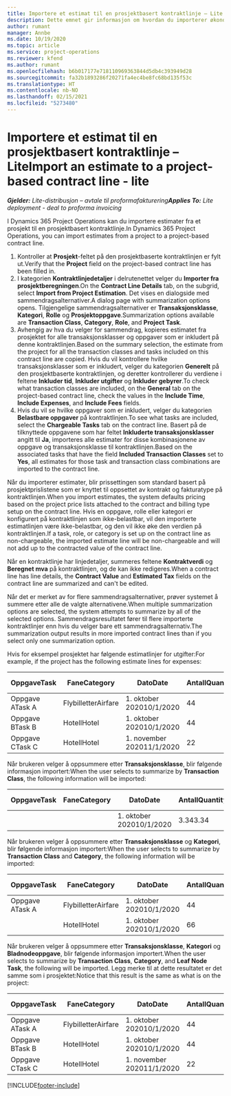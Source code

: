 ```yaml
---
title: Importere et estimat til en prosjektbasert kontraktlinje – Lite
description: Dette emnet gir informasjon om hvordan du importerer økonomiske estimater fra et prosjekt til en kontraktlinje.
author: rumant
manager: Annbe
ms.date: 10/19/2020
ms.topic: article
ms.service: project-operations
ms.reviewer: kfend
ms.author: rumant
ms.openlocfilehash: b6b017177e718110969363844d5db4c393949d28
ms.sourcegitcommit: fa32b1893286f20271fa4ec4be8fc68bd135f53c
ms.translationtype: HT
ms.contentlocale: nb-NO
ms.lasthandoff: 02/15/2021
ms.locfileid: "5273480"
---
```

# <a name="import-an-estimate-to-a-project-based-contract-line---lite"></a><span data-ttu-id="8748e-103">Importere et estimat til en prosjektbasert kontraktlinje – Lite</span><span class="sxs-lookup"><span data-stu-id="8748e-103">Import an estimate to a project-based contract line - lite</span></span>

<span data-ttu-id="8748e-104">_**Gjelder:** Lite-distribusjon – avtale til proformafakturering_</span><span class="sxs-lookup"><span data-stu-id="8748e-104">_**Applies To:** Lite deployment - deal to proforma invoicing_</span></span>

<span data-ttu-id="8748e-105">I Dynamics 365 Project Operations kan du importere estimater fra et prosjekt til en prosjektbasert kontraktlinje.</span><span class="sxs-lookup"><span data-stu-id="8748e-105">In Dynamics 365 Project Operations, you can import estimates from a project to a project-based contract line.</span></span>

1. <span data-ttu-id="8748e-106">Kontroller at **Prosjekt**-feltet på den prosjektbaserte kontraktlinjen er fylt ut.</span><span class="sxs-lookup"><span data-stu-id="8748e-106">Verify that the **Project** field on the project-based contract line has been filled in.</span></span>
2. <span data-ttu-id="8748e-107">I kategorien **Kontraktlinjedetaljer** i delrutenettet velger du **Importer fra prosjektberegningen**.</span><span class="sxs-lookup"><span data-stu-id="8748e-107">On the **Contract Line Details** tab, on the subgrid, select **Import from Project Estimation**.</span></span> <span data-ttu-id="8748e-108">Det vises en dialogside med sammendragsalternativer.</span><span class="sxs-lookup"><span data-stu-id="8748e-108">A dialog page with summarization options opens.</span></span> <span data-ttu-id="8748e-109">Tilgjengelige sammendragsalternativer er **Transaksjonsklasse**, **Kategori**, **Rolle** og **Prosjektoppgave**.</span><span class="sxs-lookup"><span data-stu-id="8748e-109">Summarization options available are **Transaction Class**, **Category**, **Role**, and **Project Task**.</span></span>
3. <span data-ttu-id="8748e-110">Avhengig av hva du velger for sammendrag, kopieres estimatet fra prosjektet for alle transaksjonsklasser og oppgaver som er inkludert på denne kontraktlinjen.</span><span class="sxs-lookup"><span data-stu-id="8748e-110">Based on the summary selection, the estimate from the project for all the transaction classes and tasks included on this contract line are copied.</span></span> <span data-ttu-id="8748e-111">Hvis du vil kontrollere hvilke transaksjonsklasser som er inkludert, velger du kategorien **Generelt** på den prosjektbaserte kontraktlinjen, og deretter kontrollerer du verdiene i feltene **Inkluder tid**, **Inkluder utgifter** og **Inkluder gebyrer**.</span><span class="sxs-lookup"><span data-stu-id="8748e-111">To check what transaction classes are included, on the **General** tab on the project-based contract line, check the values in the **Include Time**, **Include Expenses**, and **Include Fees** fields.</span></span> 
4. <span data-ttu-id="8748e-112">Hvis du vil se hvilke oppgaver som er inkludert, velger du kategorien **Belastbare oppgaver** på kontraktlinjen.</span><span class="sxs-lookup"><span data-stu-id="8748e-112">To see what tasks are included, select the **Chargeable Tasks** tab on the contract line.</span></span> <span data-ttu-id="8748e-113">Basert på de tilknyttede oppgavene som har feltet **Inkluderte transaksjonsklasser** angitt til **Ja**, importeres alle estimater for disse kombinasjonene av oppgave og transaksjonsklasse til kontraktlinjen.</span><span class="sxs-lookup"><span data-stu-id="8748e-113">Based on the associated tasks that have the field **Included Transaction Classes** set to **Yes**, all estimates for those task and transaction class combinations are imported to the contract line.</span></span>

<span data-ttu-id="8748e-114">Når du importerer estimater, blir prissettingen som standard basert på prosjektprislistene som er knyttet til oppsettet av kontrakt og fakturatype på kontraktlinjen.</span><span class="sxs-lookup"><span data-stu-id="8748e-114">When you import estimates, the system defaults pricing based on the project price lists attached to the contract and billing type setup on the contract line.</span></span> <span data-ttu-id="8748e-115">Hvis en oppgave, rolle eller kategori er konfigurert på kontraktlinjen som ikke-belastbar, vil den importerte estimatlinjen være ikke-belastbar, og den vil ikke øke den verdien på kontraktlinjen.</span><span class="sxs-lookup"><span data-stu-id="8748e-115">If a task, role, or category is set up on the contract line as non-chargeable, the imported estimate line will be non-chargeable and will not add up to the contracted value of the contract line.</span></span>

<span data-ttu-id="8748e-116">Når en kontraktlinje har linjedetaljer, summeres feltene **Kontraktverdi** og **Beregnet mva** på kontraktlinjen, og de kan ikke redigeres.</span><span class="sxs-lookup"><span data-stu-id="8748e-116">When a contract line has line details, the **Contract Value** and **Estimated Tax** fields on the contract line are summarized and can't be edited.</span></span>

<span data-ttu-id="8748e-117">Når det er merket av for flere sammendragsalternativer, prøver systemet å summere etter alle de valgte alternativene.</span><span class="sxs-lookup"><span data-stu-id="8748e-117">When multiple summarization options are selected, the system attempts to summarize by all of the selected options.</span></span> <span data-ttu-id="8748e-118">Sammendragsresultatet fører til flere importerte kontraktlinjer enn hvis du velger bare ett sammendragsalternativ.</span><span class="sxs-lookup"><span data-stu-id="8748e-118">The summarization output results in more imported contract lines than if you select only one summarization option.</span></span>

<span data-ttu-id="8748e-119">Hvis for eksempel prosjektet har følgende estimatlinjer for utgifter:</span><span class="sxs-lookup"><span data-stu-id="8748e-119">For example, if the project has the following estimate lines for expenses:</span></span>

| <span data-ttu-id="8748e-120">Oppgave</span><span class="sxs-lookup"><span data-stu-id="8748e-120">Task</span></span> | <span data-ttu-id="8748e-121">Fane</span><span class="sxs-lookup"><span data-stu-id="8748e-121">Category</span></span> | <span data-ttu-id="8748e-122">Dato</span><span class="sxs-lookup"><span data-stu-id="8748e-122">Date</span></span> | <span data-ttu-id="8748e-123">Antall</span><span class="sxs-lookup"><span data-stu-id="8748e-123">Quantity</span></span> | <span data-ttu-id="8748e-124">Enhetspris</span><span class="sxs-lookup"><span data-stu-id="8748e-124">Unit price</span></span> | <span data-ttu-id="8748e-125">Mengde</span><span class="sxs-lookup"><span data-stu-id="8748e-125">Amount</span></span> |
| --- | --- | --- | --- | --- | --- |
| <span data-ttu-id="8748e-126">Oppgave A</span><span class="sxs-lookup"><span data-stu-id="8748e-126">Task A</span></span> | <span data-ttu-id="8748e-127">Flybilletter</span><span class="sxs-lookup"><span data-stu-id="8748e-127">Airfare</span></span> | <span data-ttu-id="8748e-128">1. oktober 2020</span><span class="sxs-lookup"><span data-stu-id="8748e-128">10/1/2020</span></span> | <span data-ttu-id="8748e-129">4</span><span class="sxs-lookup"><span data-stu-id="8748e-129">4</span></span> | <span data-ttu-id="8748e-130">400</span><span class="sxs-lookup"><span data-stu-id="8748e-130">400</span></span> | <span data-ttu-id="8748e-131">1600</span><span class="sxs-lookup"><span data-stu-id="8748e-131">1600</span></span> |
| <span data-ttu-id="8748e-132">Oppgave B</span><span class="sxs-lookup"><span data-stu-id="8748e-132">Task B</span></span> | <span data-ttu-id="8748e-133">Hotell</span><span class="sxs-lookup"><span data-stu-id="8748e-133">Hotel</span></span> | <span data-ttu-id="8748e-134">1. oktober 2020</span><span class="sxs-lookup"><span data-stu-id="8748e-134">10/1/2020</span></span> | <span data-ttu-id="8748e-135">4</span><span class="sxs-lookup"><span data-stu-id="8748e-135">4</span></span> | <span data-ttu-id="8748e-136">200</span><span class="sxs-lookup"><span data-stu-id="8748e-136">200</span></span> | <span data-ttu-id="8748e-137">800</span><span class="sxs-lookup"><span data-stu-id="8748e-137">800</span></span> |
| <span data-ttu-id="8748e-138">Oppgave C</span><span class="sxs-lookup"><span data-stu-id="8748e-138">Task C</span></span> | <span data-ttu-id="8748e-139">Hotell</span><span class="sxs-lookup"><span data-stu-id="8748e-139">Hotel</span></span> | <span data-ttu-id="8748e-140">1. november 2020</span><span class="sxs-lookup"><span data-stu-id="8748e-140">11/1/2020</span></span> | <span data-ttu-id="8748e-141">2</span><span class="sxs-lookup"><span data-stu-id="8748e-141">2</span></span> | <span data-ttu-id="8748e-142">200</span><span class="sxs-lookup"><span data-stu-id="8748e-142">200</span></span> | <span data-ttu-id="8748e-143">400</span><span class="sxs-lookup"><span data-stu-id="8748e-143">400</span></span> |

<span data-ttu-id="8748e-144">Når brukeren velger å oppsummere etter **Transaksjonsklasse**, blir følgende informasjon importert:</span><span class="sxs-lookup"><span data-stu-id="8748e-144">When the user selects to summarize by **Transaction Class**, the following information will be imported:</span></span>

| <span data-ttu-id="8748e-145">Oppgave</span><span class="sxs-lookup"><span data-stu-id="8748e-145">Task</span></span> | <span data-ttu-id="8748e-146">Fane</span><span class="sxs-lookup"><span data-stu-id="8748e-146">Category</span></span> | <span data-ttu-id="8748e-147">Dato</span><span class="sxs-lookup"><span data-stu-id="8748e-147">Date</span></span> | <span data-ttu-id="8748e-148">Antall</span><span class="sxs-lookup"><span data-stu-id="8748e-148">Quantity</span></span> | <span data-ttu-id="8748e-149">Enhetspris</span><span class="sxs-lookup"><span data-stu-id="8748e-149">Unit price</span></span> | <span data-ttu-id="8748e-150">Mengde</span><span class="sxs-lookup"><span data-stu-id="8748e-150">Amount</span></span> |
| --- | --- | --- | --- | --- | --- |
| &nbsp; | &nbsp; | <span data-ttu-id="8748e-151">1. oktober 2020</span><span class="sxs-lookup"><span data-stu-id="8748e-151">10/1/2020</span></span> | <span data-ttu-id="8748e-152">3.34</span><span class="sxs-lookup"><span data-stu-id="8748e-152">3.34</span></span> | <span data-ttu-id="8748e-153">840</span><span class="sxs-lookup"><span data-stu-id="8748e-153">840</span></span> | <span data-ttu-id="8748e-154">2800</span><span class="sxs-lookup"><span data-stu-id="8748e-154">2800</span></span> |

<span data-ttu-id="8748e-155">Når brukeren velger å oppsummere etter **Transaksjonsklasse** og **Kategori**, blir følgende informasjon importert:</span><span class="sxs-lookup"><span data-stu-id="8748e-155">When the user selects to summarize by **Transaction Class** and **Category**, the following information will be imported:</span></span>

| <span data-ttu-id="8748e-156">Oppgave</span><span class="sxs-lookup"><span data-stu-id="8748e-156">Task</span></span> | <span data-ttu-id="8748e-157">Fane</span><span class="sxs-lookup"><span data-stu-id="8748e-157">Category</span></span> | <span data-ttu-id="8748e-158">Dato</span><span class="sxs-lookup"><span data-stu-id="8748e-158">Date</span></span> | <span data-ttu-id="8748e-159">Antall</span><span class="sxs-lookup"><span data-stu-id="8748e-159">Quantity</span></span> | <span data-ttu-id="8748e-160">Enhetspris</span><span class="sxs-lookup"><span data-stu-id="8748e-160">Unit price</span></span> | <span data-ttu-id="8748e-161">Mengde</span><span class="sxs-lookup"><span data-stu-id="8748e-161">Amount</span></span> |
| --- | --- | --- | --- | --- | --- |
| <span data-ttu-id="8748e-162">Oppgave A</span><span class="sxs-lookup"><span data-stu-id="8748e-162">Task A</span></span> | <span data-ttu-id="8748e-163">Flybilletter</span><span class="sxs-lookup"><span data-stu-id="8748e-163">Airfare</span></span> | <span data-ttu-id="8748e-164">1. oktober 2020</span><span class="sxs-lookup"><span data-stu-id="8748e-164">10/1/2020</span></span> | <span data-ttu-id="8748e-165">4</span><span class="sxs-lookup"><span data-stu-id="8748e-165">4</span></span> | <span data-ttu-id="8748e-166">400</span><span class="sxs-lookup"><span data-stu-id="8748e-166">400</span></span> | <span data-ttu-id="8748e-167">1600</span><span class="sxs-lookup"><span data-stu-id="8748e-167">1600</span></span> |
| &nbsp;| <span data-ttu-id="8748e-168">Hotell</span><span class="sxs-lookup"><span data-stu-id="8748e-168">Hotel</span></span> | <span data-ttu-id="8748e-169">1. oktober 2020</span><span class="sxs-lookup"><span data-stu-id="8748e-169">10/1/2020</span></span> | <span data-ttu-id="8748e-170">6</span><span class="sxs-lookup"><span data-stu-id="8748e-170">6</span></span> | <span data-ttu-id="8748e-171">200</span><span class="sxs-lookup"><span data-stu-id="8748e-171">200</span></span> | <span data-ttu-id="8748e-172">1200</span><span class="sxs-lookup"><span data-stu-id="8748e-172">1200</span></span> |

<span data-ttu-id="8748e-173">Når brukeren velger å oppsummere etter **Transaksjonsklasse**, **Kategori** og **Bladnodeoppgave**, blir følgende informasjon importert.</span><span class="sxs-lookup"><span data-stu-id="8748e-173">When the user selects to summarize by **Transaction Class**, **Category**, and **Leaf Node Task**, the following will be imported.</span></span> <span data-ttu-id="8748e-174">Legg merke til at dette resultatet er det samme som i prosjektet:</span><span class="sxs-lookup"><span data-stu-id="8748e-174">Notice that this result is the same as what is on the project:</span></span>

| <span data-ttu-id="8748e-175">Oppgave</span><span class="sxs-lookup"><span data-stu-id="8748e-175">Task</span></span> | <span data-ttu-id="8748e-176">Fane</span><span class="sxs-lookup"><span data-stu-id="8748e-176">Category</span></span> | <span data-ttu-id="8748e-177">Dato</span><span class="sxs-lookup"><span data-stu-id="8748e-177">Date</span></span> | <span data-ttu-id="8748e-178">Antall</span><span class="sxs-lookup"><span data-stu-id="8748e-178">Quantity</span></span> | <span data-ttu-id="8748e-179">Enhetspris</span><span class="sxs-lookup"><span data-stu-id="8748e-179">Unit price</span></span> | <span data-ttu-id="8748e-180">Mengde</span><span class="sxs-lookup"><span data-stu-id="8748e-180">Amount</span></span> |
| --- | --- | --- | --- | --- | --- |
| <span data-ttu-id="8748e-181">Oppgave A</span><span class="sxs-lookup"><span data-stu-id="8748e-181">Task A</span></span> | <span data-ttu-id="8748e-182">Flybilletter</span><span class="sxs-lookup"><span data-stu-id="8748e-182">Airfare</span></span> | <span data-ttu-id="8748e-183">1. oktober 2020</span><span class="sxs-lookup"><span data-stu-id="8748e-183">10/1/2020</span></span> | <span data-ttu-id="8748e-184">4</span><span class="sxs-lookup"><span data-stu-id="8748e-184">4</span></span> | <span data-ttu-id="8748e-185">400</span><span class="sxs-lookup"><span data-stu-id="8748e-185">400</span></span> | <span data-ttu-id="8748e-186">1600</span><span class="sxs-lookup"><span data-stu-id="8748e-186">1600</span></span> |
| <span data-ttu-id="8748e-187">Oppgave B</span><span class="sxs-lookup"><span data-stu-id="8748e-187">Task B</span></span> | <span data-ttu-id="8748e-188">Hotell</span><span class="sxs-lookup"><span data-stu-id="8748e-188">Hotel</span></span> | <span data-ttu-id="8748e-189">1. oktober 2020</span><span class="sxs-lookup"><span data-stu-id="8748e-189">10/1/2020</span></span> | <span data-ttu-id="8748e-190">4</span><span class="sxs-lookup"><span data-stu-id="8748e-190">4</span></span> | <span data-ttu-id="8748e-191">200</span><span class="sxs-lookup"><span data-stu-id="8748e-191">200</span></span> | <span data-ttu-id="8748e-192">800</span><span class="sxs-lookup"><span data-stu-id="8748e-192">800</span></span> |
| <span data-ttu-id="8748e-193">Oppgave C</span><span class="sxs-lookup"><span data-stu-id="8748e-193">Task C</span></span> | <span data-ttu-id="8748e-194">Hotell</span><span class="sxs-lookup"><span data-stu-id="8748e-194">Hotel</span></span> | <span data-ttu-id="8748e-195">1. november 2020</span><span class="sxs-lookup"><span data-stu-id="8748e-195">11/1/2020</span></span> | <span data-ttu-id="8748e-196">2</span><span class="sxs-lookup"><span data-stu-id="8748e-196">2</span></span> | <span data-ttu-id="8748e-197">200</span><span class="sxs-lookup"><span data-stu-id="8748e-197">200</span></span> | <span data-ttu-id="8748e-198">400</span><span class="sxs-lookup"><span data-stu-id="8748e-198">400</span></span> |


[!INCLUDE[footer-include](../../includes/footer-banner.md)]